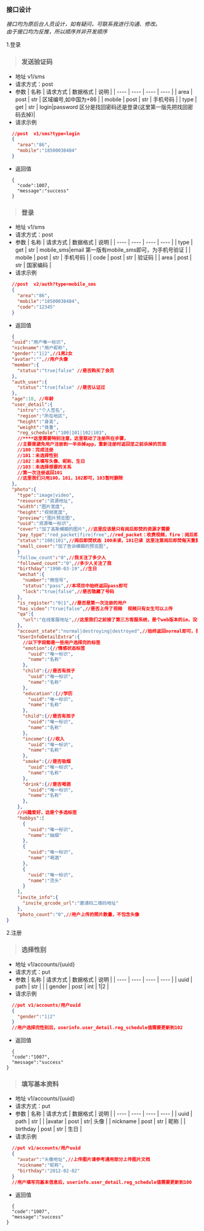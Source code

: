 ### 接口设计  
_接口均为原后台人员设计，如有疑问，可联系我进行沟通、修改。_  
_由于接口均为反推，所以顺序并非开发顺序_

1.登录
>### 发送验证码  
+ 地址 v1/sms
+ 请求方式：post
+ 参数
|  名称   | 请求方式  | 数据格式 | 说明  |
| ---- | ---- | ---- | ---- |
| area | post | str |  区域编号,如中国为+86  |
| mobile | post | str |  手机号码  |
| type | get | str | login\|password 区分是找回密码还是登录(这里第一版先把找回密码去掉)|
+ 请求示例
```json
  //post  v1/sms?type=login
  {
    "area":"86",
    "mobile":"18500038484"
  }
```
+ 返回值
```
  {
    "code":1007,
    "message":"success"
  }
```

>### 登录
+ 地址 v1/sms
+ 请求方式：post
+ 参数
|  名称   | 请求方式  | 数据格式 | 说明  |
| ---- | ---- | ---- | ---- |
| type | get | str |  mobile_sms\|email 第一版有mobile_sms即可，为手机号验证 |
| mobile | post | str |  手机号码  |
| code | post | str | 验证码 |
| area | post | str | 国家编码 |
+ 请求示例
```json
  //post  v2/auth?type=mobile_sms
  {
    "area":"86",
    "mobile":"18500038484",
    "code":"12345"
  }
```
+ 返回值
```json
  {
  "uuid":"用户唯一标识",
  "nickname":"用户昵称",
  "gender":"1|2",//1男2女
  "avatar":"",//用户头像
  "member":{
    "status":"true|false" //是否购买了会员
  },
  "auth_user":{
    "status":"true|false" //是否认证过
  },
  "age":18, //年龄
  "user_detail":{
    "intro":"个人签名",
    "region":"所在地区",
    "height":"身高",
    "weight":"体重",
    "reg_schedule":"100|101|102|103",
    //****这里需要特别注意，这里联动了注册所在步骤，
    //主要是避免用户注册到一半杀掉app，重新注册时返回至之前杀掉的页面
    //100：完成注册
    //101：未选择性别
    //102：未填写头像、昵称、生日
    //103：未选择想要的关系
    //第一次注册返回101
    //这里我们只用100，101，102即可，103暂时删除
  },
  "photo":{
    "type":"image|video",
    "resource":"资源地址",
    "width":"图片宽度",
    "height":"视频宽度",
    "preview":"图片预览图",
    "uuid":"资源唯一标识",
    "cover":"加了高斯模糊的图片",//这里应该是只有阅后即焚的资源才需要
    "pay_type":"red_packet|fire|free",//red_packet：收费视频，fire：阅后即焚图片，free：免费
    "status":"100|101",//阅后即焚状态 100未读，101已读 这里注意阅后即焚每天重置一次
    "small_cover":"加了告诉模糊的预览图",
    }
    "follow_count":"0",//我关注了多少人
    "followed_count":"0",//多少人关注了我
    "birthday":"1990-03-19",//生日
    "wechat":{
      "number":"微信号",
      "status":"pass",//本项目中始终返回pass即可
      "lock":"true|false",//是否隐藏了号码
    },
    "is_register":"0|1",//是否是第一次注册的用户
    "has_video":"true|false",//是否上传了视频  视频只有女生可以上传
    "qa":{
      "url":"在线客服地址",//这里我们之前接了第三方客服系统，是个web版本的im，没有可以不用管
    },
    "account_state":"normal|destroying|destroyed",//始终返回normal即可，我们暂时不做销毁功能
    "UserInfoDetailExtra":{
      //以下字段都是一些用户选择完的标签
      "emotion":{//情感状态标签
        "uuid":"唯一标识",
        "name":"名称"
      },
      "child":{//是否有孩子
        "uuid":"唯一标识",
        "name":"名称"
      },
      "education":{//学历
        "uuid":"唯一标识",
        "name":"名称"
      },
      "child":{//是否有孩子
        "uuid":"唯一标识",
        "name":"名称"
      },
      "income":{//收入
        "uuid":"唯一标识",
        "name":"名称"
      },
      "smoke":{//是否吸烟
        "uuid":"唯一标识",
        "name":"名称"
      },
      "drink":{//是否喝酒
        "uuid":"唯一标识",
        "name":"名称"
      },
    },
    //兴趣爱好，这是个多选标签
    "hobbys":[
      {
        "uuid":"唯一标识",
        "name":"抽烟"
      },
      {
        "uuid":"唯一标识",
        "name":"喝酒"
      },
      {
        "uuid":"唯一标识",
        "name":"烫头"
      }
    ],
    "invite_info":{
      "invite_qrcode_url":"邀请码二维码地址"
    },
    "photo_count":"0",//用户上传的照片数量，不包含头像
}
```

2.注册
>### 选择性别
+ 地址 v1/accounts/{uuid}
+ 请求方式：put
+ 参数
|  名称   | 请求方式  | 数据格式 | 说明  |
| ---- | ---- | ---- | ---- |
| uuid | path | str |  |
| gender | post | int |  1\|2  |
+ 请求示例
```json
  //put v1/accounts/用户uuid
  {
    "gender":"1|2"
  }
  //用户选择完性别后，userinfo.user_detail.reg_schedule值需要更新到102
```
+ 返回值
```
  {
  "code":"1007",
  "message":"success"
}
```

>### 填写基本资料
+ 地址 v1/accounts/{uuid}
+ 请求方式：put
+ 参数
|  名称   | 请求方式  | 数据格式 | 说明  |
| ---- | ---- | ---- | ---- |
| uuid | path | str |  |
|avatar | post | str| 头像 |
| nickname | post | str |  昵称  |
| birthday | post | str | 生日 |
+ 请求示例
```json
  //put v1/accounts/用户uuid
  {
    "avatar":"头像地址",//上传图片请参考通用部分上传图片文档
    "nickname":"昵称",
    "birthday":"2012-02-02"
  }
  //用户填写完基本信息后，userinfo.user_detail.reg_schedule值需要更新到100
```
+ 返回值
```
  {
  "code":"1007",
  "message":"success"
}
```
